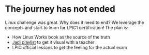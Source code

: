 # The journey has not ended

Linux challenge was great. Why does it need to end?
We leverage the concepts and start to learn for LPIC1 certification!
The plan is:
- How Linux Works book as the source of the truth
- [Jadi playlist](https://www.youtube.com/watch?v=AKkNUvEHXhk&list=PLFOYXCPEqdNUU55Xvgst8wGTWnz_sd-cj) to get it visual with a teacher
- LPIC official lessons to get the feeling for the actual exam
